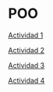 # POO

[Actividad 1]( ./Setup/README.md)

[Actividad 2](./Pelicula/Program.cs)

[Actividad 3](./Actores/Program.cs)

[Actividad 4](./UML/README.md)

